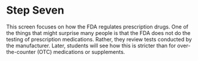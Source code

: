 # Step Seven

This screen focuses on how the FDA regulates prescription drugs. One of the things that might surprise many people is that the FDA does not do the testing of prescription medications. Rather, they review tests conducted by the manufacturer. Later, students will see how this is stricter than for over-the-counter (OTC) medications or supplements. 